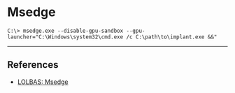 # Msedge

```
C:\> msedge.exe --disable-gpu-sandbox --gpu-launcher="C:\Windows\system32\cmd.exe /c C:\path\to\implant.exe &&"
```

---
## References

- [LOLBAS: Msedge](https://lolbas-project.github.io/lolbas/Binaries/Msedge/)